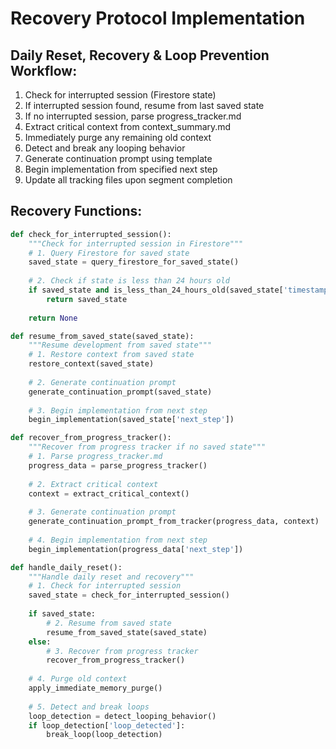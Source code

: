 # Recovery Protocol Implementation

## Daily Reset, Recovery & Loop Prevention Workflow:
1. Check for interrupted session (Firestore state)
2. If interrupted session found, resume from last saved state
3. If no interrupted session, parse progress_tracker.md
4. Extract critical context from context_summary.md
5. Immediately purge any remaining old context
6. Detect and break any looping behavior
7. Generate continuation prompt using template
8. Begin implementation from specified next step
9. Update all tracking files upon segment completion

## Recovery Functions:

```python
def check_for_interrupted_session():
    """Check for interrupted session in Firestore"""
    # 1. Query Firestore for saved state
    saved_state = query_firestore_for_saved_state()
    
    # 2. Check if state is less than 24 hours old
    if saved_state and is_less_than_24_hours_old(saved_state['timestamp']):
        return saved_state
    
    return None

def resume_from_saved_state(saved_state):
    """Resume development from saved state"""
    # 1. Restore context from saved state
    restore_context(saved_state)
    
    # 2. Generate continuation prompt
    generate_continuation_prompt(saved_state)
    
    # 3. Begin implementation from next step
    begin_implementation(saved_state['next_step'])

def recover_from_progress_tracker():
    """Recover from progress tracker if no saved state"""
    # 1. Parse progress_tracker.md
    progress_data = parse_progress_tracker()
    
    # 2. Extract critical context
    context = extract_critical_context()
    
    # 3. Generate continuation prompt
    generate_continuation_prompt_from_tracker(progress_data, context)
    
    # 4. Begin implementation from next step
    begin_implementation(progress_data['next_step'])

def handle_daily_reset():
    """Handle daily reset and recovery"""
    # 1. Check for interrupted session
    saved_state = check_for_interrupted_session()
    
    if saved_state:
        # 2. Resume from saved state
        resume_from_saved_state(saved_state)
    else:
        # 3. Recover from progress tracker
        recover_from_progress_tracker()
    
    # 4. Purge old context
    apply_immediate_memory_purge()
    
    # 5. Detect and break loops
    loop_detection = detect_looping_behavior()
    if loop_detection['loop_detected']:
        break_loop(loop_detection)
```